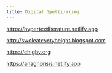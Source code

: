 ```yaml
---
title: Digital Spel(i)nking
---
```

<https://hypertextliterature.netlify.app>

<http://swoleateveryheight.blogspot.com>

<https://chigby.org>

<https://anagnorisis.netlify.app>
